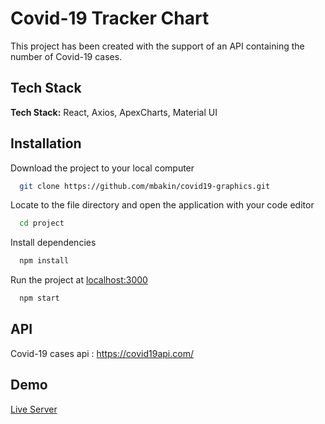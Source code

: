 
# Covid-19 Tracker Chart

This project has been created with the support of an API containing the number of Covid-19 cases.




## Tech Stack

**Tech Stack:** React, Axios, ApexCharts, Material UI


  
## Installation

Download the project to your local computer

```bash
  git clone https://github.com/mbakin/covid19-graphics.git
```

Locate to the file directory and open the application with your code editor
```bash
  cd project
```
Install dependencies
```bash
  npm install
```

Run the project at [localhost:3000]()
```bash
  npm start
```
## API

Covid-19 cases api : https://covid19api.com/

  
## Demo

[Live Server](https://covid19-graphics.vercel.app/)

  
